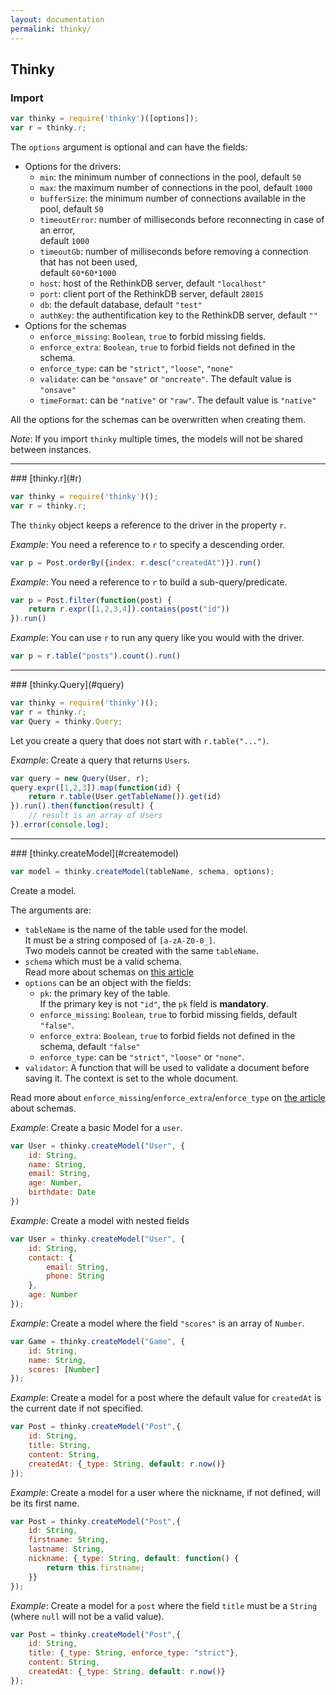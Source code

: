 ```yaml
---
layout: documentation
permalink: thinky/
---
```


## Thinky

### Import

```js
var thinky = require('thinky')([options]);
var r = thinky.r;
```

The `options` argument is optional and can have the fields:

- Options for the drivers:
    - `min`: the minimum number of connections in the pool, default `50`
    - `max`: the maximum number of connections in the pool, default `1000`
    - `bufferSize`: the minimum number of connections available in the pool, default `50`
    - `timeoutError`: number of milliseconds before reconnecting in case of an error,   
    default `1000`
    - `timeoutGb`: number of milliseconds before removing a connection that has not been used,   
    default `60*60*1000`
    - `host`: host of the RethinkDB server, default `"localhost"`
    - `port`: client port of the RethinkDB server, default `28015`
    - `db`: the default database, default `"test"`
    - `authKey`: the authentification key to the RethinkDB server, default `""`
- Options for the schemas
    - `enforce_missing`: `Boolean`, `true` to forbid missing fields.
    - `enforce_extra`: `Boolean`, `true` to forbid fields not defined in the schema.
    - `enforce_type`: can be `"strict"`, `"loose"`, `"none"`
    - `validate`: can be `"onsave"` or `"oncreate"`. The default value is `"onsave"`
    - `timeFormat`: can be `"native"` or `"raw"`. The default value is `"native"`

All the options for the schemas can be overwritten when creating them.

_Note_: If you import `thinky` multiple times, the models will not be shared
between instances.

--------------


<div id="r"></div>
### [thinky.r](#r)

```js
var thinky = require('thinky')();
var r = thinky.r;
```

The `thinky` object keeps a reference to the driver in the property `r`.


_Example_: You need a reference to `r` to specify a descending order.

```js
var p = Post.orderBy({index: r.desc("createdAt")}).run()
```

_Example_: You need a reference to `r` to build a sub-query/predicate.

```js
var p = Post.filter(function(post) {
    return r.expr([1,2,3,4]).contains(post("id"))
}).run()
```


_Example_: You can use `r` to run any query like you would with the driver.

```js
var p = r.table("posts").count().run()
```

--------------


<div id="query"></div>
### [thinky.Query](#query)

```js
var thinky = require('thinky')();
var r = thinky.r;
var Query = thinky.Query;
```

Let you create a query that does not start with `r.table("...")`.


_Example_: Create a query that returns `Users`.

```js
var query = new Query(User, r);
query.expr([1,2,3]).map(function(id) {
    return r.table(User.getTableName()).get(id)
}).run().then(function(result) {
    // result is an array of Users
}).error(console.log);
```


--------------


<div id="createmodel"></div>
### [thinky.createModel](#createmodel)

```js
var model = thinky.createModel(tableName, schema, options);
```

Create a model.

The arguments are:

- `tableName` is the name of the table used for the model.   
It must be a string composed of `[a-zA-Z0-0_]`.    
Two models cannot be created with the same `tableName`.
- `schema` which must be a valid schema.  
Read more about schemas on [this article](/documentation/schemas/)
- `options` can be an object with the fields:
    - `pk`: the primary key of the table.   
    If the primary key is not `"id"`, the `pk` field is __mandatory__.
    - `enforce_missing`: `Boolean`, `true` to forbid missing fields, default `"false"`.
    - `enforce_extra`: `Boolean`, `true` to forbid fields not defined in the schema, default `"false"`
    - `enforce_type`: can be `"strict"`, `"loose"` or `"none"`.
- `validator`: A function that will be used to validate a document before saving it. The context is set to the whole document.

Read more about `enforce_missing`/`enforce_extra`/`enforce_type` on [the article](/documentation/schemas/) about schemas.

_Example_: Create a basic Model for a `user`.

```js
var User = thinky.createModel("User", {
    id: String,
    name: String,
    email: String,
    age: Number,
    birthdate: Date
})
```

_Example_: Create a model with nested fields

```js
var User = thinky.createModel("User", {
    id: String,
    contact: {
        email: String,
        phone: String
    },
    age: Number
});
```

_Example_: Create a model where the field `"scores"` is an array of `Number`.

```js
var Game = thinky.createModel("Game", {
    id: String,
    name: String,
    scores: [Number]
});
```


_Example_: Create a model for a post where the default value for `createdAt` is the
current date if not specified.

```js
var Post = thinky.createModel("Post",{
    id: String,
    title: String,
    content: String,
    createdAt: {_type: String, default: r.now()}
});
```

_Example_: Create a model for a user where the nickname, if not defined, will be its first
name.

```js
var Post = thinky.createModel("Post",{
    id: String,
    firstname: String,
    lastname: String,
    nickname: {_type: String, default: function() {
        return this.firstname;
    }}
});
```

_Example_: Create a model for a `post` where the field `title` must be a `String`
(where `null` will not be a valid value).

```js
var Post = thinky.createModel("Post",{
    id: String,
    title: {_type: String, enforce_type: "strict"},
    content: String,
    createdAt: {_type: String, default: r.now()}
});
```
